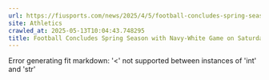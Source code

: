 ```yaml
---
url: https://fiusports.com/news/2025/4/5/football-concludes-spring-season-with-navy-white-game-on-saturday.aspx
site: Athletics
crawled_at: 2025-05-13T10:04:43.748295
title: Football Concludes Spring Season with Navy-White Game on Saturday - FIU Athletics
---
```


Error generating fit markdown: '<' not supported between instances of 'int' and 'str'
